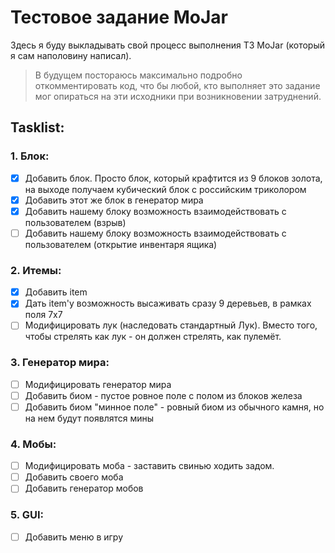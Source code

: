 # Тестовое задание MoJar
Здесь я буду выкладывать свой процесс выполнения ТЗ MoJar (который я сам наполовину написал).
> В будущем постораюсь максимально подробно откомментировать код, что бы любой, кто выполняет это задание мог опираться на эти исходники при возникновении затруднений.

## Tasklist:

### 1. Блок:
- [x] Добавить блок. Просто блок, который крафтится из 9 блоков золота, на выходе получаем кубический блок c российским триколором
- [x] Добавить этот же блок в генератор мира
- [x] Добавить нашему блоку возможность взаимодействовать с пользователем (взрыв)
- [ ] Добавить нашему блоку возможность взаимодействовать с пользователем (открытие инвентаря ящика)

### 2. Итемы:
- [x] Добавить item
- [x] Дать item'у возможность высаживать сразу 9 деревьев, в рамках поля 7х7
- [ ] Модифицировать лук (наследовать стандартный Лук). Вместо того, чтобы стрелять как лук - он должен стрелять, как пулемёт.

### 3. Генератор мира:
- [ ] Модифицировать генератор мира
- [ ] Добавить биом - пустое ровное поле с полом из блоков железа
- [ ] Добавить биом "минное поле" - ровный биом из обычного камня, но на нем будут появлятся мины

### 4. Мобы:
- [ ] Модифицировать моба - заставить свинью ходить задом. 
- [ ] Добавить своего моба
- [ ] Добавить генератор мобов

### 5. GUI:
- [ ] Добавить меню в игру
